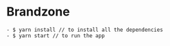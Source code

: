 # Brandzone
    - $ yarn install // to install all the dependencies
    - $ yarn start // to run the app
    